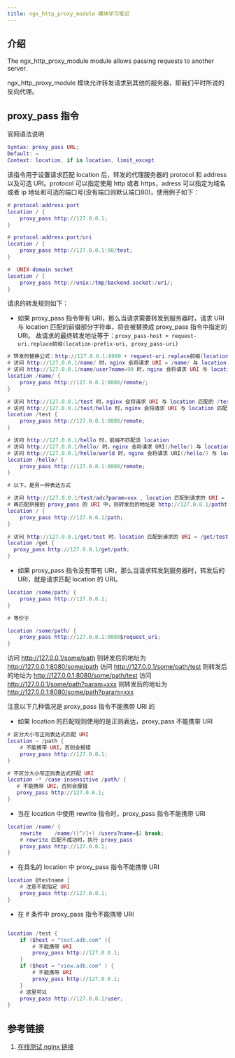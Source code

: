 ```yaml
---
title: ngx_http_proxy_module 模块学习笔记
---
```


## 介绍
The ngx_http_proxy_module module allows passing requests to another server.

ngx_http_proxy_module 模块允许转发请求到其他的服务器，即我们平时所说的反向代理。


## proxy_pass 指令
官网语法说明
```lua
Syntax:	proxy_pass URL;
Default: —
Context: location, if in location, limit_except
```
该指令用于设置请求匹配 location 后，转发的代理服务器的 protocol 和 address 以及可选 URI。protocol 可以指定使用 http 或者 https，adress 可以指定为域名或者 ip 地址和可选的端口号(没有端口则默认端口80)，使用例子如下：
```lua
# protocol:address:port
location / {
    proxy_pass http://127.0.0.1;
}

# protocol:address:port/uri
location / {
    proxy_pass http://127.0.0.1:90/test;
}

#  UNIX-domain socket 
location / {
    proxy_pass http://unix:/tmp/backend.socket:/uri/;
}

```

请求的转发规则如下：
- 如果 proxy_pass 指令带有 URI，那么当请求需要转发到服务器时，请求 URI 与 location 匹配的前缀部分字符串，将会被替换成 proxy_pass 指令中指定的 URI。
故请求的最终转发地址等于：`proxy_pass-host + request-uri.replace前缀(location-prefix-uri, proxy_pass-uri)`
  
```lua
# 转发的替换公式：http://127.0.0.1:8080 + request-uri.replace前缀(location-prefix-uri, proxy_pass-uri)，注意 request-uri 是包含请求参数的。
# 访问 http://127.0.0.1/name/ 时，nginx 会将请求 URI = /name/ 与 location 前缀匹配字符串 /name/ 匹配的替换成 proxy_pass 的 URI = /remote/ 则转发后的地址为 http://127.0.0.1:8080/remote/
# 访问 http://127.0.0.1/name/user?name=90 时，nginx 会将请求 URI 与 location 匹配的 /name/ 部分替换成 /remote/，则转发后的地址为 http://127.0.0.1:8080/remote/user?name=90
location /name/ {
    proxy_pass http://127.0.0.1:8080/remote/;
}

# 访问 http://127.0.0.1/test 时，nginx 会将请求 URI 与 location 匹配的 /test 部分替换成 proxy_pass 的 URI(/remote), 则替换后的转发 URI = /remote
# 访问 http://127.0.0.1/test/hello 时，nginx 会将请求 URI 与 location 匹配的 /test 部分替换成 proxy_pass 的 URI(/remote)，则替换后的转发 URI = /remote/hello
location /test {
    proxy_pass http://127.0.0.1:8080/remote;
}

# 访问 http://127.0.0.1/hello 时，前缀不匹配该 location
# 访问 http://127.0.0.1/hello/ 时，nginx 会将请求 URI(/hello/) 与 location 匹配的 /hello/ 部分替换成 proxy_pass 的 URI(/remote), 则替换后的转发 URI = /remote
# 访问 http://127.0.0.1/hello/world 时，nginx 会将请求 URI(/hello/) 与 location 匹配的 /hello/ 部分替换成 proxy_pass 的 URI(/remote)，则替换后的转发 URI = /remotehello
location /hello/ {
    proxy_pass http://127.0.0.1:8080/remote;
}

# 以下，是另一种表达方式

# 访问 http://127.0.0.1/test/adc?param=xxx , location 匹配到请求的 URI = /test/adc 后，nginx 会将请求 URI 中与 location 匹配的前缀字符 / 去掉，变成 test/adc 后，
# 再匹配拼接到 proxy_pass 的 URI 中，则转发后的地址是 http://127.0.0.1/pathtest/adc?param=xxx
location / {
    proxy_pass http://127.0.0.1/path;    
}

# 访问 http://127.0.0.1/get/test 时，location 匹配到请求的 URI = /get/test 后，会将请求 URI 中与 location 匹配的 /get 前缀字符串去掉，然后将剩余部分 /test，再拼接到 proxy_pass URI 中，则最终的转发地址为 http://127.0.0.1/get/path/test
location /get {
  proxy_pass http://127.0.0.1/get/path;   
}

```

- 如果 proxy_pass 指令没有带有 URI，那么当请求转发到服务器时，转发后的 URI，就是请求匹配 location 的 URI。
```lua
location /some/path/ {
    proxy_pass http://127.0.0.1;
}

# 等价于

location /some/path/ {
    proxy_pass http://127.0.0.1:8080$request_uri;
}
```
访问 http://127.0.0.1/some/path 则转发后的地址为 http://127.0.0.1:8080/some/path
访问 http://127.0.0.1/some/path/test 则转发后的地址为 http://127.0.0.1:8080/some/path/test
访问 http://127.0.0.1/some/path?param=xxx 则转发后的地址为 http://127.0.0.1:8080/some/path?param=xxx


注意以下几种情况是 proxy_pass 指令不能携带 URI 的
- 如果 location 的匹配规则使用的是正则表达，proxy_pass 不能携带 URI
```lua
# 区分大小写正则表达式匹配 URI
location ~ /path {
    # 不能携带 URI，否则会报错
    proxy_pass http://127.0.0.1;
}

# 不区分大小写正则表达式匹配 URI
location ~* /case-insensitive /path/ {
   # 不能携带 URI，否则会报错
   proxy_pass http://127.0.0.1;
}
```
- 当在 location 中使用 rewrite 指令时，proxy_pass 指令不能携带 URI
```lua
location /name/ {
    rewrite    /name/([^/]+) /users?name=$1 break;
    # rewrite 匹配不成功时，执行 proxy_pass
    proxy_pass http://127.0.0.1;
}
```

- 在具名的 location 中 proxy_pass 指令不能携带 URI
```lua
location @testname {
    # 注意不能指定 URI
    proxy_pass http://127.0.0.1;
}
```

- 在 if 条件中 proxy_pass 指令不能携带 URI
```lua

location /test {
    if ($host = "test.adb.com" ){
        # 不能携带 URI
        proxy_pass http://127.0.0.1;
    }
    if ($host = "view.adb.com" ) {
        # 不能携带 URI
        proxy_pass http://127.0.0.1;
    }
    # 这里可以
    proxy_pass http://127.0.0.1/user;
}
```



## 参考链接
1. [在线测试 nginx 链接](https://nginx-playground.wizardzines.com/)